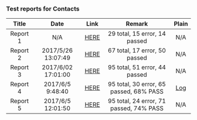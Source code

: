 <!-- more -->

### Test reports for Contacts


| Title | Date | Link | Remark | Plain |
|:-----:|:----:|:----:|:----:|:----:|
| Report 1 | N/A | [HERE](/data/reports.html) | 29 total, 15 error, 14 passed | N/A | 
| Report 2 | 2017/5/26 13:07:49 | [HERE](/data/reports2.html) | 67 total, 17 error, 50 passed | N/A |
| Report 3 | 2017/6/02 17:01:00 | [HERE](/data/reports3.html) | 95 total, 51 error, 44 passed | N/A |
| Report 4 | 2017/6/5 9:48:40   | [HERE](/data/reports4/connected/index.html) | 95 total, 30 error, 65 passed, 68% PASS | [Log](/data/reports4/plain/Plain.txt) |
| Report 5 | 2017/6/5 12:01:50  | [HERE](/data/reports5/connected/index.html) | 95 total, 24 error, 71 passed, 74% PASS | N/A |
